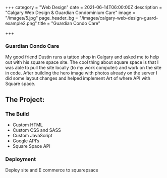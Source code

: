 +++
category = "Web Design"
date = 2021-06-14T06:00:00Z
description = "Calgary Web Design & Guardian Condominium Care"
image = "/images/5.jpg"
page_header_bg = "/images/calgary-web-design-guard-example2.png"
title = "Guardian Condo Care"

+++
### Guardian Condo Care

My good friend Dustin runs a tattoo shop in Calgary and asked me to help out with his square space site. The cool thing about square space is that I was able to pull the site locally (to my work computer) and work on the site in code. After building the hero image with photos already on the server I did some layout changes and helped implement Art of where API with Square space.

## The Project:

### The Build

* Custom HTML
* Custom CSS and SASS
* Custom JavaScript
* Google API’s
* Square Space API

### Deployment

Deploy site and E commerce to squarepsace